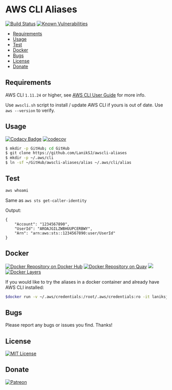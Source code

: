# AWS CLI Aliases

[![Build Status](https://travis-ci.com/LanikSJ/awscli-aliases.svg?branch=master)](https://travis-ci.com/LanikSJ/awscli-aliases)
[![Known Vulnerabilities](https://snyk.io/test/github/LanikSJ/awscli-aliases/badge.svg?targetFile=/docs/Gemfile.lock)](https://snyk.io/test/github/LanikSJ/awscli-aliases)

-   [Requirements](#requirements)
-   [Usage](#usage)
-   [Test](#test)
-   [Docker](#docker)
-   [Bugs](#bugs)
-   [License](#license)
-   [Donate](#donate)

## Requirements

AWS CLI `1.11.24` or higher, see
[AWS CLI User Guide](http://docs.aws.amazon.com/cli/latest/userguide/installing.html) for more info.

Use `awscli.sh` script to install / update AWS CLI if yours is out of date. Use `aws --version` to verify.

## Usage

[![Codacy Badge](https://api.codacy.com/project/badge/Grade/8d6dd836703e4f37a636c7086fedf619)](https://www.codacy.com/app/LanikSJ/awscli-aliases?utm_source=github.com&utm_medium=referral&utm_content=LanikSJ/awscli-aliases&utm_campaign=Badge_Grade)
[![codecov](https://codecov.io/gh/LanikSJ/awscli-aliases/branch/master/graph/badge.svg)](https://codecov.io/gh/LanikSJ/awscli-aliases)

```bash
$ mkdir -p GitHub; cd GitHub
$ git clone https://github.com/LanikSJ/awscli-aliases
$ mkdir -p ~/.aws/cli
$ ln -sf ~/GitHub/awscli-aliases/alias ~/.aws/cli/alias
```

## Test

```bash
aws whoami
```

Same as `aws sts get-caller-identity`

Output:

    {
        "Account": "1234567890",
        "UserId": "AROAJGILZWBHUUPCERBWY",
        "Arn": "arn:aws:sts::1234567890:user/UserId"
    }

## Docker

[![Docker Repository on Docker Hub](https://img.shields.io/docker/cloud/automated/laniksj/awscli-aliases.svg?style=flat)](https://hub.docker.com/r/laniksj/awscli-aliases)
[![Docker Repository on Quay](https://quay.io/repository/laniksj/awscli-aliases/status "Docker Repository on Quay")](https://quay.io/repository/laniksj/awscli-aliases)
![](https://img.shields.io/docker/pulls/laniksj/awscli-aliases.svg?style=flat)
[![Docker Layers](https://images.microbadger.com/badges/image/laniksj/awscli-aliases.svg)](https://microbadger.com/images/laniksj/awscli-aliases "Get your own image badge on microbadger.com")

If you would like to try the aliases in a docker container and already have AWS CLI installed:

```bash
$docker run -v ~/.aws/credentials:/root/.aws/credentials:ro -it laniksj/awscli-aliases whoami
```

## Bugs

Please report any bugs or issues you find. Thanks!

## License

[![MIT License](https://img.shields.io/badge/license-MIT-blue)](https://en.wikipedia.org/wiki/MIT_License)

## Donate

[![Patreon](https://img.shields.io/badge/patreon-donate-red.svg)](https://www.patreon.com/laniksj/overview)
